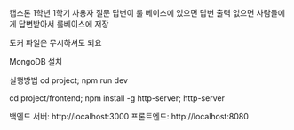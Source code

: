 캡스톤 1학년 1학기
사용자 질문 
답변이 룰 베이스에 있으면 답변 출력
없으면 사람들에게 답변받아서 룰베이스에 저장

도커 파일은 무시하셔도 되요


MongoDB 설치

실행방법
cd project; npm run dev

cd project/frontend; npm install -g http-server; http-server

백엔드 서버: http://localhost:3000
프론트엔드: http://localhost:8080

